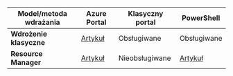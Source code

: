 | **Model/metoda wdrażania** | **Azure Portal** | **Klasyczny portal** | **PowerShell** |
| --- | --- | --- | --- |
| **Wdrożenie klasyczne** |[Artykuł](../articles/vpn-gateway/vpn-gateway-howto-point-to-site-classic-azure-portal.md) |Obsługiwane |Obsługiwane |
| **Resource Manager** |[Artykuł](../articles/vpn-gateway/vpn-gateway-howto-point-to-site-resource-manager-portal.md) |Nieobsługiwane |[Artykuł](../articles/vpn-gateway/vpn-gateway-howto-point-to-site-rm-ps.md) |

